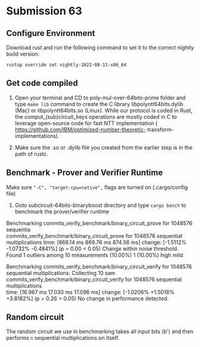 # Submission 63

## Configure Environment 

Download rust and run the following command to set  it to the correct nightly build version:

`rustup override set nightly-2022-08-11-x86_64`

## Get code compiled

1. Open your terminal and CD to poly-mul-over-64bits-prime folder and type `make lib` command to create the C library libpolyntt64bits.dylib (Mac) or libpolyntt64bits.so (Linux). While our protocol is coded in Rust, the comput_(sub)circuit_keys operations are mostly coded in C to leverage open-source code for fast NTT implementation ( https://github.com/IBM/optimized-number-theoretic- transform-implementations).

3. Make sure the  .so or .dylib file you created from the earlier step is in the path of rustc.
   

 
## Benchmark - Prover and Verifier Runtime

Make sure `"-C", "target-cpu=native",` flags are turned on (.cargo/config file)

1. Goto subcircuit-64bits-binaryboost directory and type `cargo bench` to benchmark the prover/verifier runtime 


Benchmarking commits_verify_benchmark/binary_circuit_prove for 1048576 sequentia                                                                              
commits_verify_benchmark/binary_circuit_prove for 1048576 sequential multiplications
      time:   [866.14 ms 869.76 ms 874.56 ms]
      change: [-1.5112% -1.0732% -0.4841%] (p = 0.00 < 0.05)
      Change within noise threshold.
Found 1 outliers among 10 measurements (10.00%)
  1 (10.00%) high mild


Benchmarking commits_verify_benchmark/binary_circuit_verify for 1048576 sequential multiplications: Collecting 10 sam                                                                                                                     
commits_verify_benchmark/binary_circuit_verify for 1048576 sequential multiplications                                          
  time:   [16.967 ms 17.030 ms 17.096 ms]
  change: [-1.0206% +1.5018% +3.8182%] (p = 0.26 > 0.05)
  No change in performance detected.

## Random circuit

The random circuit we use in benchmarking takes all input bits (b') and then performs `n` sequential multiplications on itself.

